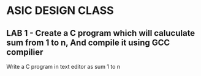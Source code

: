 # ASIC DESIGN CLASS

## LAB 1 - Create a C program which will caluculate sum from 1 to n, And compile it using GCC compilier

Write a C program in text editor as sum 1 to n 

